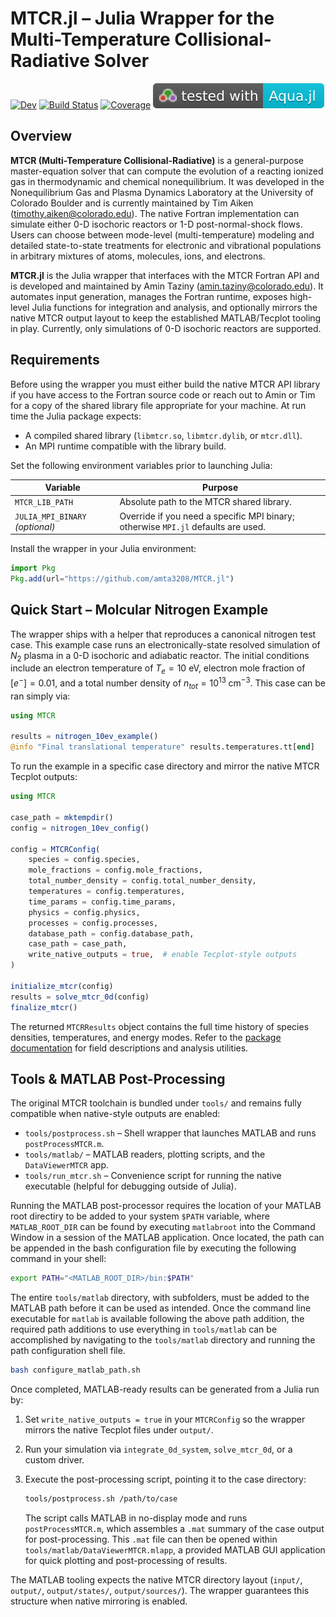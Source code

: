 # MTCR.jl – Julia Wrapper for the Multi-Temperature Collisional-Radiative Solver

[![Dev](https://img.shields.io/badge/docs-dev-blue.svg)](https://amta3208.github.io/MTCR.jl/dev/)
[![Build Status](https://github.com/amta3208/MTCR.jl/actions/workflows/CI.yml/badge.svg?branch=main)](https://github.com/amta3208/MTCR.jl/actions/workflows/CI.yml?query=branch%3Amain)
[![Coverage](https://codecov.io/gh/amta3208/MTCR.jl/branch/main/graph/badge.svg)](https://codecov.io/gh/amta3208/MTCR.jl)
[![Aqua](https://raw.githubusercontent.com/JuliaTesting/Aqua.jl/master/badge.svg)](https://github.com/JuliaTesting/Aqua.jl)

## Overview

**MTCR (Multi-Temperature Collisional-Radiative)** is a general-purpose master-equation solver that can compute the evolution of a reacting ionized gas in thermodynamic and chemical nonequilibrium. It was developed in the Nonequilibrium Gas and Plasma Dynamics Laboratory at the University of Colorado Boulder and is currently maintained by Tim Aiken (timothy.aiken@colorado.edu). The native Fortran implementation can simulate either 0-D isochoric reactors or 1-D post-normal-shock flows. Users can choose between mode-level (multi-temperature) modeling and detailed state-to-state treatments for electronic and vibrational populations in arbitrary mixtures of atoms, molecules, ions, and electrons.

**MTCR.jl** is the Julia wrapper that interfaces with the MTCR Fortran API and is developed and maintained by Amin Taziny (amin.taziny@colorado.edu). It automates input generation, manages the Fortran runtime, exposes high-level Julia functions for integration and analysis, and optionally mirrors the native MTCR output layout to keep the established MATLAB/Tecplot tooling in play. Currently, only simulations of 0-D isochoric reactors are supported.

## Requirements

Before using the wrapper you must either build the native MTCR API library if you have access to the Fortran source code or reach out to Amin or Tim for a copy of the shared library file appropriate for your machine. At run time the Julia package expects:

- A compiled shared library (`libmtcr.so`, `libmtcr.dylib`, or `mtcr.dll`).
- An MPI runtime compatible with the library build.

Set the following environment variables prior to launching Julia:

| Variable | Purpose |
| --- | --- |
| `MTCR_LIB_PATH` | Absolute path to the MTCR shared library. |
| `JULIA_MPI_BINARY` *(optional)* | Override if you need a specific MPI binary; otherwise `MPI.jl` defaults are used. |

Install the wrapper in your Julia environment:

```julia
import Pkg
Pkg.add(url="https://github.com/amta3208/MTCR.jl")
```

## Quick Start – Molcular Nitrogen Example

The wrapper ships with a helper that reproduces a canonical nitrogen test case. This example case runs an electronically-state resolved simulation of $N_2$ plasma in a 0-D isochoric and adiabatic reactor.
The initial conditions include an electron temperature of $T_e=10$ eV, electron mole fraction of $[e^-]=0.01$, and a total number density of $n_{tot}=10^{13}\;\text{cm}^{-3}$. This case can be ran simply via:

```julia
using MTCR

results = nitrogen_10ev_example()
@info "Final translational temperature" results.temperatures.tt[end]
```

To run the example in a specific case directory and mirror the native MTCR Tecplot outputs:

```julia
using MTCR

case_path = mktempdir()
config = nitrogen_10ev_config()

config = MTCRConfig(
    species = config.species,
    mole_fractions = config.mole_fractions,
    total_number_density = config.total_number_density,
    temperatures = config.temperatures,
    time_params = config.time_params,
    physics = config.physics,
    processes = config.processes,
    database_path = config.database_path,
    case_path = case_path,
    write_native_outputs = true,  # enable Tecplot-style outputs
)

initialize_mtcr(config)
results = solve_mtcr_0d(config)
finalize_mtcr()
```

The returned `MTCRResults` object contains the full time history of species densities, temperatures, and energy modes. Refer to the [package documentation](https://amta3208.github.io/MTCR.jl/stable/) for field descriptions and analysis utilities.

## Tools & MATLAB Post-Processing

The original MTCR toolchain is bundled under `tools/` and remains fully compatible when native-style outputs are enabled:

- `tools/postprocess.sh` – Shell wrapper that launches MATLAB and runs `postProcessMTCR.m`.
- `tools/matlab/` – MATLAB readers, plotting scripts, and the `DataViewerMTCR` app.
- `tools/run_mtcr.sh` – Convenience script for running the native executable (helpful for debugging outside of Julia).


Running the MATLAB post-processor requires the location of your MATLAB root directiry to be added to your system `$PATH` variable, where  `MATLAB_ROOT_DIR` can be found by executing `matlabroot` into the Command Window in a session of the MATLAB application. Once located, the path can be appended in the bash configuration file by executing the following command in your shell:

```bash
export PATH="<MATLAB_ROOT_DIR>/bin:$PATH"
```

The entire `tools/matlab` directory, with subfolders, must be added to the MATLAB path before it can be used as intended. Once the command line executable for `matlab` is available following the above path addition, the required path additions to use everything in `tools/matlab` can be accomplished by navigating to the `tools/matlab` directory and running the path configuration shell file.

```bash
bash configure_matlab_path.sh
```

Once completed, MATLAB-ready results can be generated from a Julia run by:

1. Set `write_native_outputs = true` in your `MTCRConfig` so the wrapper mirrors the native Tecplot files under `output/`.
2. Run your simulation via `integrate_0d_system`, `solve_mtcr_0d`, or a custom driver.
3. Execute the post-processing script, pointing it to the case directory:

   ```bash
   tools/postprocess.sh /path/to/case
   ```

   The script calls MATLAB in no-display mode and runs `postProcessMTCR.m`, which assembles a `.mat` summary of the case output for post-processing. This `.mat` file can then be opened within `tools/matlab/DataViewerMTCR.mlapp`, a provided MATLAB GUI application for quick plotting and post-processing of results.

The MATLAB tooling expects the native MTCR directory layout (`input/`, `output/`, `output/states/`, `output/sources/`). The wrapper guarantees this structure when native mirroring is enabled.

